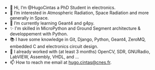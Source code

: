 - 👋 Hi, I’m @HugoCintas a PhD Student in electronics.
- 👀 I’m interested in Atmospheric Radiation, Space Radiation and more generally in Space.
- 🏫 I’m currently learning Geant4 and g4py.
- ✨ I'm skilled in MicroPython and Ground Segment architecture & developpement with Python.
- 📚 I have some knowledge in Git, Django, Python, Geant4, ZeroMQ, embedded C and electronics circuit design.
- 📖 I already worked with (at least 3 months) OpenCV, SDR, GNURadio, LabVIEW, Assembly, VHDL, and  ...
- 📫 How to reach me email at hugo.cintas@cnes.fr.

<!---
HugoCintas/HugoCintas is a ✨ special ✨ repository because its `README.md` (this file) appears on your GitHub profile.
You can click the Preview link to take a look at your changes.
--->
